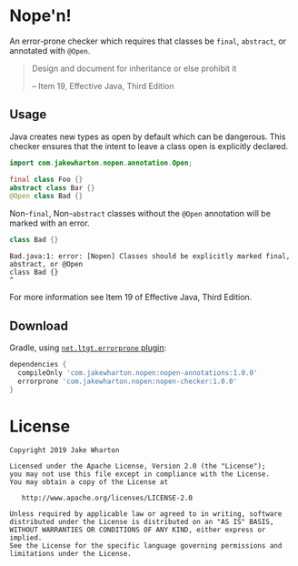 Nope'n!
=======

An error-prone checker which requires that classes be `final`, `abstract`, or annotated with
`@Open`.

>  Design and document for inheritance or else prohibit it
>
> – Item 19, Effective Java, Third Edition


Usage
-----

Java creates new types as open by default which can be dangerous. This checker ensures that the
intent to leave a class open is explicitly declared.

```java
import com.jakewharton.nopen.annotation.Open;

final class Foo {}
abstract class Bar {}
@Open class Bad {}
```

Non-`final`, Non-`abstract` classes without the `@Open` annotation will be marked with an error.

```java
class Bad {}
```
```
Bad.java:1: error: [Nopen] Classes should be explicitly marked final, abstract, or @Open
class Bad {}
^
```

For more information see Item 19 of Effective Java, Third Edition.


Download
--------

Gradle, using [`net.ltgt.errorprone` plugin](https://github.com/tbroyer/gradle-errorprone-plugin):

```groovy
dependencies {
  compileOnly 'com.jakewharton.nopen:nopen-annotations:1.0.0'
  errorprone 'com.jakewharton.nopen:nopen-checker:1.0.0'
}
```



License
=======

    Copyright 2019 Jake Wharton

    Licensed under the Apache License, Version 2.0 (the "License");
    you may not use this file except in compliance with the License.
    You may obtain a copy of the License at

       http://www.apache.org/licenses/LICENSE-2.0

    Unless required by applicable law or agreed to in writing, software
    distributed under the License is distributed on an "AS IS" BASIS,
    WITHOUT WARRANTIES OR CONDITIONS OF ANY KIND, either express or implied.
    See the License for the specific language governing permissions and
    limitations under the License.
